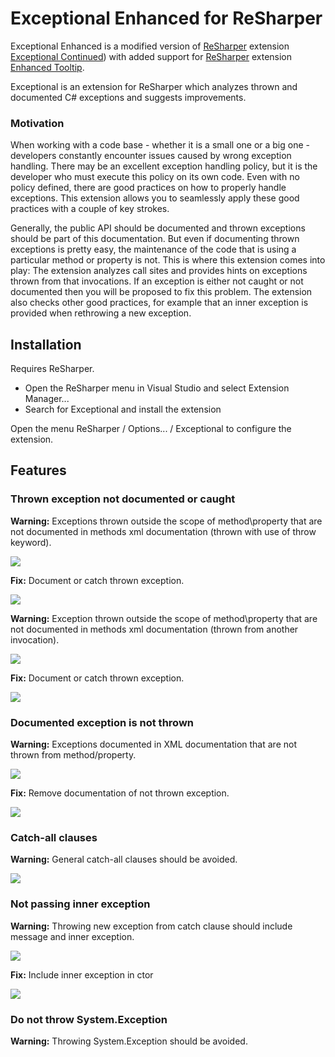 # Exceptional Enhanced for ReSharper

Exceptional Enhanced is a modified version of [ReSharper](https://www.jetbrains.com/resharper/) extension [Exceptional Continued](https://github.com/RobertWeinmeister/ExceptionalReSharper)) with added support for [ReSharper](https://www.jetbrains.com/resharper/) extension [Enhanced Tooltip](https://github.com/MrJul/ReSharper.EnhancedTooltip).

Exceptional is an extension for ReSharper which analyzes thrown and documented C# exceptions and suggests improvements.

### Motivation

When working with a code base - whether it is a small one or a big one - developers constantly encounter issues caused by wrong exception handling. There may be an excellent exception handling policy, but it is the developer who must execute this policy on its own code. Even with no policy defined, there are good practices on how to properly handle exceptions. This extension allows you to seamlessly apply these good practices with a couple of key strokes. 

Generally, the public API should be documented and thrown exceptions should be part of this documentation. But even if documenting thrown exceptions is pretty easy, the maintenance of the code that is using a particular method or property is not. This is where this extension comes into play: The extension analyzes call sites and provides hints on exceptions thrown from that invocations. If an exception is either not caught or not documented then you will be proposed to fix this problem. The extension also checks other good practices, for example that an inner exception is provided when rethrowing a new exception. 

## Installation

Requires ReSharper.

- Open the ReSharper menu in Visual Studio and select Extension Manager... 
- Search for Exceptional and install the extension

Open the menu ReSharper / Options... / Exceptional to configure the extension.

## Features

### Thrown exception not documented or caught

**Warning:** Exceptions thrown outside the scope of method\property that are not documented in methods xml documentation (thrown with use of throw keyword).

![](https://rawgit.com/CSharpAnalyzers/ExceptionalReSharper/master/assets/01.png)

**Fix:** Document or catch thrown exception.

![](https://rawgit.com/CSharpAnalyzers/ExceptionalReSharper/master/assets/01_fix.png)

**Warning:** Exception thrown outside the scope of method\property that are not documented in methods xml documentation (thrown from another invocation).

![](https://rawgit.com/CSharpAnalyzers/ExceptionalReSharper/master/assets/02.png)

**Fix:** Document or catch thrown exception.

![](https://rawgit.com/CSharpAnalyzers/ExceptionalReSharper/master/assets/02_fix.png)

### Documented exception is not thrown

**Warning:** Exceptions documented in XML documentation that are not thrown from method/property.

![](https://rawgit.com/CSharpAnalyzers/ExceptionalReSharper/master/assets/03.png)

**Fix:** Remove documentation of not thrown exception.

![](https://rawgit.com/CSharpAnalyzers/ExceptionalReSharper/master/assets/03_fix.png)

### Catch-all clauses

**Warning:** General catch-all clauses should be avoided.

![](https://rawgit.com/CSharpAnalyzers/ExceptionalReSharper/master/assets/04.png)

### Not passing inner exception

**Warning:** Throwing new exception from catch clause should include message and inner exception.

![](https://rawgit.com/CSharpAnalyzers/ExceptionalReSharper/master/assets/05.png)

**Fix:** Include inner exception in ctor

![](https://rawgit.com/CSharpAnalyzers/ExceptionalReSharper/master/assets/05_fix.png)

### Do not throw System.Exception

**Warning:** Throwing System.Exception should be avoided.
